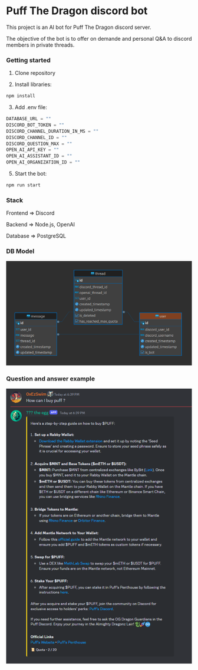 # Puff The Dragon discord bot

This project is an AI bot for Puff The Dragon discord server. 

The objective of the bot is to offer on demande and personal Q&A to discord members in private threads.

### Getting started
1. Clone repository

2. Install libraries:
```cmd
npm install
```
3. Add .env file:
```javascript
DATABASE_URL = ""
DISCORD_BOT_TOKEN = ""
DISCORD_CHANNEL_DURATION_IN_MS = ""
DISCORD_CHANNEL_ID = ""
DISCORD_QUESTION_MAX = ""
OPEN_AI_API_KEY = ""
OPEN_AI_ASSISTANT_ID = ""
OPEN_AI_ORGANIZATION_ID = ""
```
5. Start the bot:
```cmd
npm run start
```

### Stack
Frontend => Discord

Backend => Node.js, OpenAI

Database => PostgreSQL

### DB Model
![discord bot database model](assets/discord-bot-model.png)

### Question and answer example
![discord bot database model](assets/thread-example.png)
